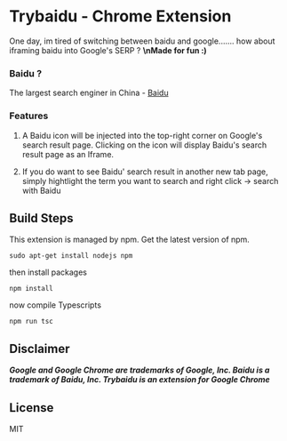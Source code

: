 # Trybaidu - Chrome Extension

One day, im tired of switching between baidu and google....... how about iframing baidu into Google's SERP ?
**\nMade for fun :)**

### Baidu ?
The largest search enginer in China - [Baidu](https://en.wikipedia.org/wiki/Baidu)

### Features

1. A Baidu icon will be injected into the top-right corner on Google's search result page. Clicking on the icon will display Baidu's search result page as an Iframe.

2. If you do want to see Baidu' search result in another new tab page, simply hightlight the term you want to search and right click -> search with Baidu

## Build Steps

This extension is managed by npm. Get the latest version of npm.
```
sudo apt-get install nodejs npm
```

then install packages
```
npm install
```

now compile Typescripts
```
npm run tsc
```
## Disclaimer
**_Google and Google Chrome are trademarks of Google, Inc. Baidu is a trademark of Baidu, Inc. Trybaidu is an extension for Google Chrome_**

## License

MIT

